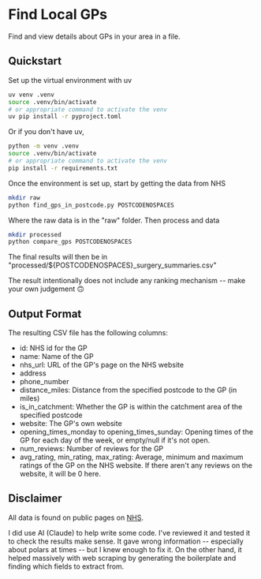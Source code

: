 # Find Local GPs

Find and view details about GPs in your area in a file.

## Quickstart

Set up the virtual environment with uv
```bash
uv venv .venv
source .venv/bin/activate
# or appropriate command to activate the venv
uv pip install -r pyproject.toml
```
Or if you don't have uv,
```bash
python -m venv .venv
source .venv/bin/activate
# or appropriate command to activate the venv
pip install -r requirements.txt
```

Once the environment is set up, start by getting the data from NHS
```bash
mkdir raw
python find_gps_in_postcode.py POSTCODENOSPACES
```
Where the raw data is in the "raw" folder. Then process and data
```bash
mkdir processed
python compare_gps POSTCODENOSPACES
```
The final results will then be in "processed/${POSTCODENOSPACES}_surgery_summaries.csv"

The result intentionally does not include any ranking mechanism -- make your own judgement 🙃

## Output Format

The resulting CSV file has the following columns:

- id: NHS id for the GP
- name: Name of the GP
- nhs_url: URL of the GP's page on the NHS website
- address
- phone_number
- distance_miles: Distance from the specified postcode to the GP (in miles)
- is_in_catchment: Whether the GP is within the catchment area of the specified postcode
- website: The GP's own website
- opening_times_monday to opening_times_sunday: Opening times of the GP for each day of the week, or empty/null if it's not open.
- num_reviews: Number of reviews for the GP
- avg_rating, min_rating, max_rating: Average, minimum and maximum ratings of the GP on the NHS website. If there aren't any reviews on the website, it will be 0 here.

## Disclaimer

All data is found on public pages on [NHS](https://www.nhs.uk/service-search/).

I did use AI (Claude) to help write some code. I've reviewed it and tested it to check the results make sense. It gave wrong information -- especially about polars at times -- but I knew enough to fix it. On the other hand, it helped massively with web scraping by generating the boilerplate and finding which fields to extract from.
